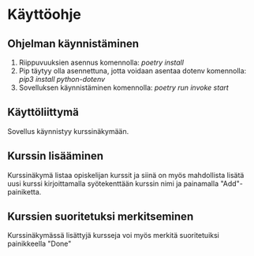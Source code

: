 # Käyttöohje

## Ohjelman käynnistäminen

1. Riippuvuuksien asennus komennolla: *poetry install*
2. Pip täytyy olla asennettuna, jotta voidaan asentaa dotenv komennolla: *pip3 install python-dotenv*
3. Sovelluksen käynnistäminen komennolla: *poetry run invoke start*


## Käyttöliittymä

Sovellus käynnistyy kurssinäkymään.


## Kurssin lisääminen

Kurssinäkymä listaa opiskelijan kurssit ja siinä on myös mahdollista lisätä uusi kurssi kirjoittamalla syötekenttään kurssin nimi ja painamalla "Add"-painiketta.


## Kurssien suoritetuksi merkitseminen

Kurssinäkymässä lisättyjä kursseja voi myös merkitä suoritetuiksi painikkeella "Done"

